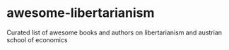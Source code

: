 # awesome-libertarianism
Curated list of awesome books and authors on libertarianism and austrian school of economics
